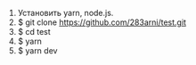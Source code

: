 1. Установить yarn, node.js.
2. $ git clone https://github.com/283arni/test.git
3. $ cd test
4. $ yarn
5. $ yarn dev